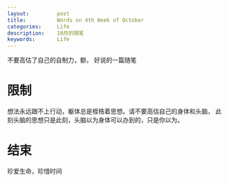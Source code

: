 ```yaml
---
layout:     	post
title:      	Words on 4th Week of October
categories: 	Life
description:   	10月的随笔
keywords: 		Life
---
```


不要高估了自己的自制力，额， 好说的一篇随笔

#  限制
想法永远跟不上行动，躯体总是桎梏着思想。请不要高估自己的身体和头脑， 此刻头脑的思想只是此刻，头脑以为身体可以办到的，只是你以为。

# 结束

珍爱生命，珍惜时间
